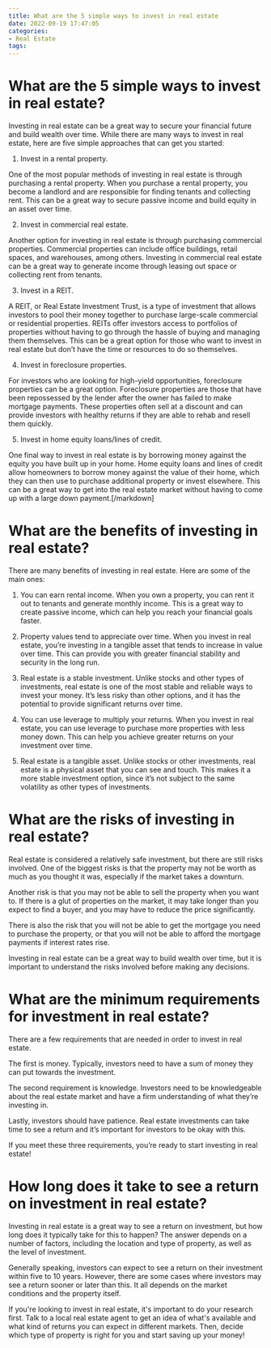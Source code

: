 ```yaml
---
title: What are the 5 simple ways to invest in real estate
date: 2022-09-19 17:47:05
categories:
- Real Estate
tags:
---
```



#  What are the 5 simple ways to invest in real estate?

Investing in real estate can be a great way to secure your financial future and build wealth over time. While there are many ways to invest in real estate, here are five simple approaches that can get you started:

1. Invest in a rental property.

One of the most popular methods of investing in real estate is through purchasing a rental property. When you purchase a rental property, you become a landlord and are responsible for finding tenants and collecting rent. This can be a great way to secure passive income and build equity in an asset over time.

2. Invest in commercial real estate.

Another option for investing in real estate is through purchasing commercial properties. Commercial properties can include office buildings, retail spaces, and warehouses, among others. Investing in commercial real estate can be a great way to generate income through leasing out space or collecting rent from tenants.

3. Invest in a REIT.

A REIT, or Real Estate Investment Trust, is a type of investment that allows investors to pool their money together to purchase large-scale commercial or residential properties. REITs offer investors access to portfolios of properties without having to go through the hassle of buying and managing them themselves. This can be a great option for those who want to invest in real estate but don’t have the time or resources to do so themselves.

4. Invest in foreclosure properties.

For investors who are looking for high-yield opportunities, foreclosure properties can be a great option. Foreclosure properties are those that have been repossessed by the lender after the owner has failed to make mortgage payments. These properties often sell at a discount and can provide investors with healthy returns if they are able to rehab and resell them quickly.

5. Invest in home equity loans/lines of credit.

One final way to invest in real estate is by borrowing money against the equity you have built up in your home. Home equity loans and lines of credit allow homeowners to borrow money against the value of their home, which they can then use to purchase additional property or invest elsewhere. This can be a great way to get into the real estate market without having to come up with a large down payment.[/markdown]

#  What are the benefits of investing in real estate?

There are many benefits of investing in real estate. Here are some of the main ones:

1. You can earn rental income. When you own a property, you can rent it out to tenants and generate monthly income. This is a great way to create passive income, which can help you reach your financial goals faster.

2. Property values tend to appreciate over time. When you invest in real estate, you’re investing in a tangible asset that tends to increase in value over time. This can provide you with greater financial stability and security in the long run.

3. Real estate is a stable investment. Unlike stocks and other types of investments, real estate is one of the most stable and reliable ways to invest your money. It’s less risky than other options, and it has the potential to provide significant returns over time.

4. You can use leverage to multiply your returns. When you invest in real estate, you can use leverage to purchase more properties with less money down. This can help you achieve greater returns on your investment over time.

5. Real estate is a tangible asset. Unlike stocks or other investments, real estate is a physical asset that you can see and touch. This makes it a more stable investment option, since it’s not subject to the same volatility as other types of investments.

#  What are the risks of investing in real estate?

Real estate is considered a relatively safe investment, but there are still risks involved. One of the biggest risks is that the property may not be worth as much as you thought it was, especially if the market takes a downturn.

Another risk is that you may not be able to sell the property when you want to. If there is a glut of properties on the market, it may take longer than you expect to find a buyer, and you may have to reduce the price significantly.

There is also the risk that you will not be able to get the mortgage you need to purchase the property, or that you will not be able to afford the mortgage payments if interest rates rise.

Investing in real estate can be a great way to build wealth over time, but it is important to understand the risks involved before making any decisions.

#  What are the minimum requirements for investment in real estate?

There are a few requirements that are needed in order to invest in real estate. 

The first is money. Typically, investors need to have a sum of money they can put towards the investment. 

The second requirement is knowledge. Investors need to be knowledgeable about the real estate market and have a firm understanding of what they’re investing in. 

Lastly, investors should have patience. Real estate investments can take time to see a return and it’s important for investors to be okay with this. 

If you meet these three requirements, you’re ready to start investing in real estate!

#  How long does it take to see a return on investment in real estate?

Investing in real estate is a great way to see a return on investment, but how long does it typically take for this to happen? The answer depends on a number of factors, including the location and type of property, as well as the level of investment.

Generally speaking, investors can expect to see a return on their investment within five to 10 years. However, there are some cases where investors may see a return sooner or later than this. It all depends on the market conditions and the property itself.

If you're looking to invest in real estate, it's important to do your research first. Talk to a local real estate agent to get an idea of what's available and what kind of returns you can expect in different markets. Then, decide which type of property is right for you and start saving up your money!